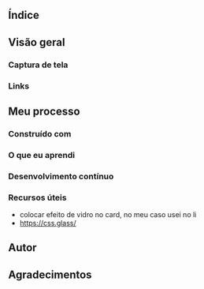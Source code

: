 ## Índice

## Visão geral

### Captura de tela

### Links

## Meu processo

### Construído com

### O que eu aprendi

### Desenvolvimento contínuo

### Recursos úteis
- colocar efeito de vidro no card, no meu caso usei no li
- https://css.glass/

## Autor

## Agradecimentos
